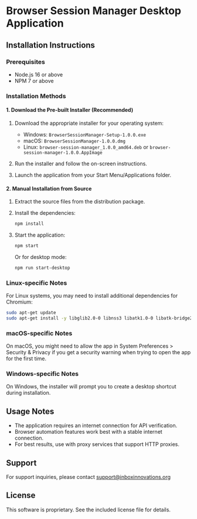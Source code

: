 # Browser Session Manager Desktop Application

## Installation Instructions

### Prerequisites
- Node.js 16 or above
- NPM 7 or above

### Installation Methods

#### 1. Download the Pre-built Installer (Recommended)

1. Download the appropriate installer for your operating system:
   - Windows: `BrowserSessionManager-Setup-1.0.0.exe`
   - macOS: `BrowserSessionManager-1.0.0.dmg`
   - Linux: `browser-session-manager_1.0.0_amd64.deb` or `browser-session-manager-1.0.0.AppImage`

2. Run the installer and follow the on-screen instructions.

3. Launch the application from your Start Menu/Applications folder.

#### 2. Manual Installation from Source

1. Extract the source files from the distribution package.

2. Install the dependencies:
   ```bash
   npm install
   ```

3. Start the application:
   ```bash
   npm start
   ```

   Or for desktop mode:
   ```bash
   npm run start-desktop
   ```

### Linux-specific Notes

For Linux systems, you may need to install additional dependencies for Chromium:

```bash
sudo apt-get update
sudo apt-get install -y libglib2.0-0 libnss3 libatk1.0-0 libatk-bridge2.0-0 libcups2 libdrm2 libxkbcommon0 libxcomposite1 libxdamage1 libxfixes3 libxrandr2 libgbm1 libasound2
```

### macOS-specific Notes

On macOS, you might need to allow the app in System Preferences > Security & Privacy if you get a security warning when trying to open the app for the first time.

### Windows-specific Notes

On Windows, the installer will prompt you to create a desktop shortcut during installation.

## Usage Notes

- The application requires an internet connection for API verification.
- Browser automation features work best with a stable internet connection.
- For best results, use with proxy services that support HTTP proxies.

## Support

For support inquiries, please contact support@inboxinnovations.org

## License

This software is proprietary. See the included license file for details.
